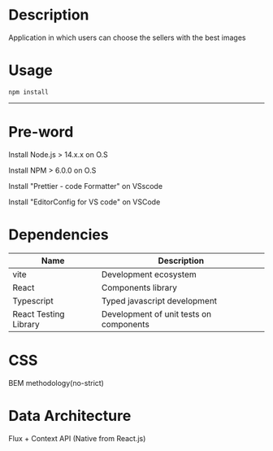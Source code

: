 # Description
<p>Application in which users can choose the sellers with the best images</p>

# Usage
<code>npm install</code>
<hr />

# Pre-word
<p>Install Node.js > 14.x.x on O.S</p>
<p>Install NPM > 6.0.0 on O.S</p>
<p>Install "Prettier - code Formatter" on VSscode</p>
<p>Install "EditorConfig for VS code" on VSCode</p>

# Dependencies
<table>
    <thead>
        <tr>
            <th>Name</th>
            <th>Description</th>
        </tr>
    <thead>
    <tbody>
        <tr>
            <td>vite</td>
            <td>Development ecosystem</td>
        </tr>
        <tr>
            <td>React</td>
            <td>Components library</td>
        </tr>
        <tr>
            <td>Typescript</td>
            <td>Typed javascript development</td>
        </tr>
        <tr>
            <td>React Testing Library </td>
            <td>Development of unit tests on components</td>
        </tr>
    </tbody>
</table>

# CSS
<p>BEM methodology(no-strict)</p>

# Data Architecture
<p>Flux + Context API (Native from React.js)</p>


